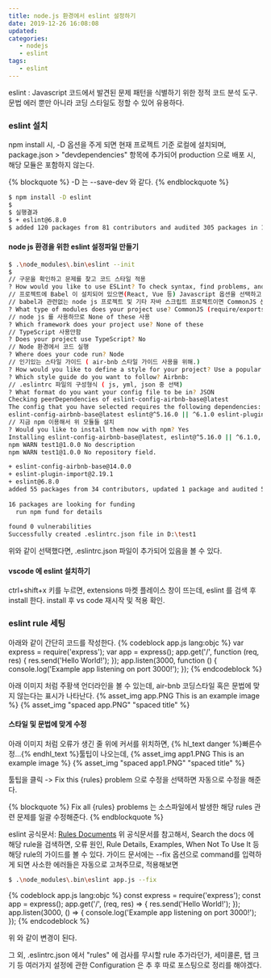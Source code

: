 ```yaml
---
title: node.js 환경에서 eslint 설정하기
date: 2019-12-26 16:08:08
updated:
categories:
   - nodejs
   - eslint
tags:
   - eslint
---
```


eslint : Javascript 코드에서 발견된 문제 패턴을 식별하기 위한 정적 코드 분석 도구.
문법 에러 뿐만 아니라 코딩 스타일도 정할 수 있어 유용하다.

<!-- more -->
<!-- toc -->

### eslint 설치

npm install 시, -D 옵션을 주게 되면 현재 프로젝트 기준 로컬에 설치되며,
package.json > "devdependencies" 항목에 추가되어
production 으로 배포 시, 해당 모듈은 포함하지 않는다.

{% blockquote %}
-D 는 --save-dev 와 같다.
{% endblockquote %}


``` bash
$ npm install -D eslint
$ 
$ 실행결과
$ + eslint@6.8.0
$ added 120 packages from 81 contributors and audited 305 packages in 11.633s
```

#### node js 환경을 위한 eslint 설정파일 만들기
``` bash
$ .\node_modules\.bin\eslint --init
$ 
// 구문을 확인하고 문제를 찾고 코드 스타일 적용
? How would you like to use ESLint? To check syntax, find problems, and enforce code style
// 프로젝트에 Babel 이 설치되어 있으면(React, Vue 등) Javascript 옵션을 선택하고, 
// babel과 관련없는 node js 프로젝트 및 기타 자바 스크립트 프로젝트이면 CommonJS 선택
? What type of modules does your project use? CommonJS (require/exports)
// node js 를 사용하므로 None of these 사용
? Which framework does your project use? None of these
// TypeScript 사용안함
? Does your project use TypeScript? No
// Node 환경에서 코드 실행
? Where does your code run? Node
// 인기있는 스타일 가이드 ( air-bnb 스타일 가이드 사용을 위해.)
? How would you like to define a style for your project? Use a popular style guide
? Which style guide do you want to follow? Airbnb: 
// .eslintrc 파일의 구성형식 ( js, yml, json 중 선택)
? What format do you want your config file to be in? JSON
Checking peerDependencies of eslint-config-airbnb-base@latest
The config that you have selected requires the following dependencies:
eslint-config-airbnb-base@latest eslint@^5.16.0 || ^6.1.0 eslint-plugin-import@^2.18.2
// 지금 npm 이용해서 위 모듈들 설치
? Would you like to install them now with npm? Yes
Installing eslint-config-airbnb-base@latest, eslint@^5.16.0 || ^6.1.0, eslint-plugin-import@^2.18.2
npm WARN test1@1.0.0 No description
npm WARN test1@1.0.0 No repository field.

+ eslint-config-airbnb-base@14.0.0
+ eslint-plugin-import@2.19.1
+ eslint@6.8.0
added 55 packages from 34 contributors, updated 1 package and audited 513 packages in 5.957s
 
16 packages are looking for funding
  run npm fund for details
 
found 0 vulnerabilities
Successfully created .eslintrc.json file in D:\test1
```

위와 같이 선택했다면, .eslintrc.json 파일이 추가되어 있음을 볼 수 있다.


#### vscode 에 eslint 설치하기

ctrl+shift+x 키를 누르면, extensions 마켓 플레이스 창이 뜨는데, eslint 를 검색 후 install 한다.
install 후 vs code 재시작 및 적용 확인.

### eslint rule 세팅

아래와 같이 간단히 코드를 작성한다.
{% codeblock app.js lang:objc %}
var express = require('express');
var app = express();
app.get('/', function (req, res) {
    res.send('Hello World!');
});
app.listen(3000, function () {
    console.log('Example app listening on port 3000!');
});
{% endcodeblock %}

아래 이미지 처럼 주황색 언더라인을 볼 수 있는데, 
air-bnb 코딩스타일 혹은 문법에 맞지 않는다는 표시가 나타난다.
{% asset_img app.PNG This is an example image %}
{% asset_img "spaced app.PNG" "spaced title" %}

#### 스타일 및 문법에 맞게 수정 

아래 이미지 처럼 오류가 생긴 줄 위에 커서를 위치하면, {% hl_text danger %}빠른수정...{% endhl_text %}툴팁이 나오는데,
{% asset_img app1.PNG This is an example image %}
{% asset_img "spaced app1.PNG" "spaced title" %}


툴팁을 클릭 -> Fix this {rules} problem 으로 수정을 선택하면 자동으로 수정을 해준다.

{% blockquote %}
Fix all {rules} problems 는 소스파일에서 발생한 해당 rules 관련 문제를 일괄 수정해준다.
{% endblockquote %}

eslint 공식문서: [Rules Documents](https://eslint.org/docs/rules/)
위 공식문서를 참고해서, Search the docs 에 해당 rule을 검색하면,
오류 원인, Rule Details, Examples, When Not To Use It 등 해당 rule의 가이드를 볼 수 있다.
가이드 문서에는 --fix 옵션으로 command를 입력하게 되면 사소한 에러들은 자동으로 고쳐주므로, 적용해보면
``` bash
$ .\node_modules\.bin\eslint app.js --fix
```
{% codeblock app.js lang:objc %}
const express = require('express');
const app = express();
app.get('/', (req, res) => {
  res.send('Hello World!');
});
app.listen(3000, () => {
  console.log('Example app listening on port 3000!');
});
{% endcodeblock %}

위 와 같이 변경이 된다.

그 외, .eslintrc.json 에서 "rules" 에 검사를 무시할 rule 추가라던가, 세미콜론, 탭 크기 등
여러가지 설정에 관한 Configuration 은 추 후 따로 포스팅으로 정리를 해야겠다.